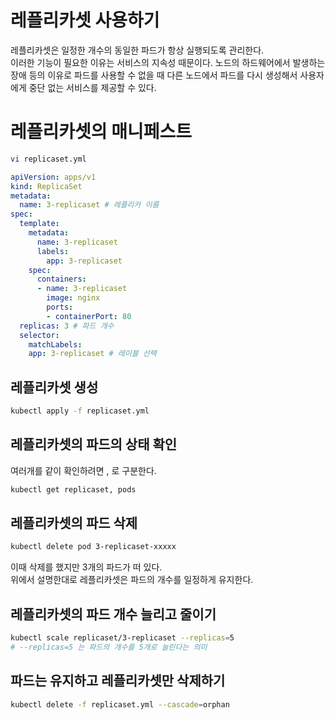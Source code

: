 # 레플리카셋 사용하기
레플리카셋은 일정한 개수의 동일한 파드가 항상 실행되도록 관리한다.  
이러한 기능이 필요한 이유는 서비스의 지속성 때문이다. 노드의 하드웨어에서 발생하는 장애 등의 이유로 파드를 사용할 수 없을 때 다른 노드에서 파드를 다시 생성해서 사용자에게 중단 없는 서비스를 제공할 수 있다.  


# 레플리카셋의 매니페스트
```bash
vi replicaset.yml
```

```yaml
apiVersion: apps/v1
kind: ReplicaSet
metadata:
  name: 3-replicaset # 레플리카 이름
spec:
  template:
    metadata:
      name: 3-replicaset
      labels:
        app: 3-replicaset
    spec:
      containers:
      - name: 3-replicaset
        image: nginx
        ports:
        - containerPort: 80
  replicas: 3 # 파드 개수
  selector:
    matchLabels:
    app: 3-replicaset # 레이블 선택
```

## 레플리카셋 생성
```bash
kubectl apply -f replicaset.yml
```

## 레플리카셋의 파드의 상태 확인
여러개를 같이 확인하려면 , 로 구분한다.
```bash
kubectl get replicaset, pods
```

## 레플리카셋의 파드 삭제
```bash
kubectl delete pod 3-replicaset-xxxxx
```
이때 삭제를 했지만 3개의 파드가 떠 있다.  
위에서 설명한대로 레플리카셋은 파드의 개수를 일정하게 유지한다.

## 레플리카셋의 파드 개수 늘리고 줄이기
```bash
kubectl scale replicaset/3-replicaset --replicas=5  
# --replicas=5 는 파드의 개수를 5개로 늘린다는 의미
```

## 파드는 유지하고 레플리카셋만 삭제하기
```bash
kubectl delete -f replicaset.yml --cascade=orphan
```
